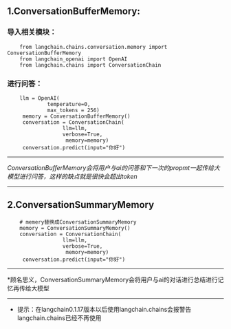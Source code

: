 ## 1.ConversationBufferMemory:  
### 导入相关模块：
```commandline
    from langchain.chains.conversation.memory import ConversationBufferMemory
    from langchain_openai import OpenAI
    from langchain.chains import ConversationChain
```
### 进行问答：
```commandline
    llm = OpenAI( 
             temperature=0, 
             max_tokens = 256)
     memory = ConversationBufferMemory()
     conversation = ConversationChain(
                  llm=llm, 
                  verbose=True, 
                   memory=memory)
     conversation.predict(input="你好")
```
---
*ConversationBufferMemory会将用户与ai的问答和下一次的propmt一起传给大模型进行问答，这样的缺点就是很快会超出token*  

---

## 2.ConversationSummaryMemory  
```commandline
    # memery替换成ConversationSummaryMemory
    memory = ConversationSummaryMemory()
    conversation = ConversationChain(
                  llm=llm, 
                  verbose=True, 
                   memory=memory)
     conversation.predict(input="你好")
```

---
*顾名思义，ConversationSummaryMemory会将用户与ai的对话进行总结进行记忆再传给大模型

---

* 提示：在langchain0.1.17版本以后使用langchain.chains会报警告langchain.chains已经不再使用